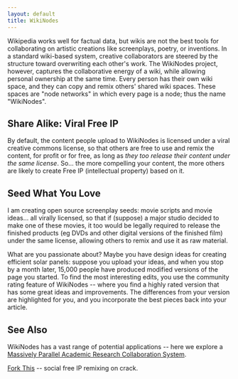 ```yaml
---
layout: default
title: WikiNodes
---
```


Wikipedia works well for factual data, but wikis are not the best tools for collaborating on artistic creations like screenplays, poetry, or inventions. In a standard wiki-based system, creative collaborators are steered by the structure toward overwriting each other's work. The WikiNodes project, however, captures the collaborative energy of a wiki, while allowing personal ownership at the same time. Every person has their own wiki space, and they can copy and remix others' shared wiki spaces. These spaces are "node networks" in which every page is a node; thus the name "WikiNodes".

## Share Alike: Viral Free IP

By default, the content people upload to WikiNodes is licensed under a viral creative commons license, so that others are free to use and remix the content, for profit or for free, as long as _they too release their content under the same license_. So... the more compelling your content, the more others are likely to create Free IP (intellectual property) based on it.

## Seed What You Love

I am creating open source screenplay seeds: movie scripts and movie ideas... all virally licensed, so that if (suppose) a major studio decided to make one of these movies, it too would be legally required to release the finished products (eg DVDs and other digital versions of the finished film) under the same license, allowing others to remix and use it as raw material.

What are you passionate about? Maybe you have design ideas for creating efficient solar panels: suppose you upload your ideas, and when you stop by a month later, 15,000 people have produced modified versions of the page you started. To find the most interesting edits, you use the community rating feature of WikiNodes -- where you find a highly rated version that has some great ideas and improvements. The differences from your version are highlighted for you, and you incorporate the best pieces back into your article.

## See Also

WikiNodes has a vast range of potential applications -- here we explore a [Massively Parallel Academic Research Collaboration System][wda].

[Fork This][ft] -- social free IP remixing on crack.

[wda]: ../Massively_Parallel_Academic_Research_Collaboration_System
[ft]: ../Fork_This

<!-- targets: harlanknight.net -->
<!-- targets: forkthis.info -->
